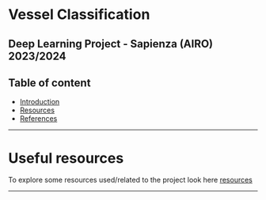 # Vessel Classification
Deep Learning Project - Sapienza (AIRO) 2023/2024
---
## Table of content
- [Introduction](#introduction)
- [Resources](#useful-resources)
- [References](#references)
---

# Useful resources
To explore some resources used/related to the project look here [resources](resources)

---